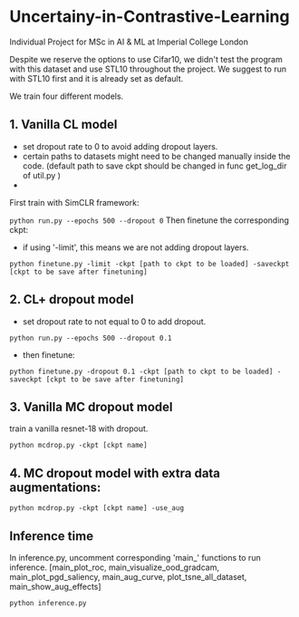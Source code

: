# Uncertainy-in-Contrastive-Learning
Individual Project for MSc in AI &amp; ML at Imperial College London

Despite we reserve the options to use Cifar10, we didn't test the program with this dataset and use STL10 throughout the project. We suggest to run with STL10 first and it is already set as default.

We train four different models.

## 1. Vanilla CL model
- set dropout rate to 0 to avoid adding dropout layers.
- certain paths to datasets might need to be changed manually inside the code. (default path to save ckpt should be changed in func get_log_dir of util.py )
- 
First train with SimCLR framework:

`python run.py --epochs 500 --dropout 0`
Then finetune the corresponding ckpt:
- if using '-limit', this means we are not adding dropout layers.

`python finetune.py -limit -ckpt [path to ckpt to be loaded] -saveckpt [ckpt to be save after finetuning]`

## 2. CL+ dropout model
- set dropout rate to not equal to 0 to add dropout.

`python run.py --epochs 500 --dropout 0.1`

- then finetune:

`python finetune.py -dropout 0.1 -ckpt [path to ckpt to be loaded] -saveckpt [ckpt to be save after finetuning]`


## 3. Vanilla MC dropout model
train a vanilla resnet-18 with dropout.

`python mcdrop.py -ckpt [ckpt name] `

## 4. MC dropout model with extra data augmentations:

`python mcdrop.py -ckpt [ckpt name] -use_aug`

## Inference time
In inference.py, uncomment corresponding 'main_' functions to run inference.
[main_plot_roc, main_visualize_ood_gradcam, main_plot_pgd_saliency, main_aug_curve, plot_tsne_all_dataset, main_show_aug_effects]

`python inference.py`
